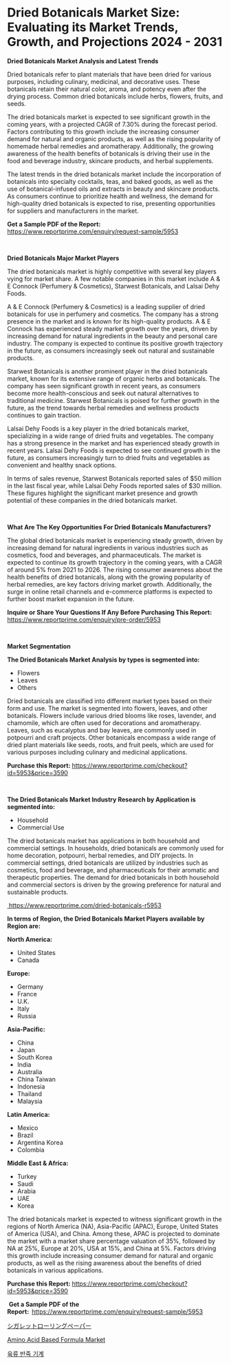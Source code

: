 <p><h1>Dried Botanicals Market Size: Evaluating its Market Trends, Growth, and Projections 2024 - 2031</h1></p><p><strong>Dried Botanicals Market Analysis and Latest Trends</strong></p>
<p><p>Dried botanicals refer to plant materials that have been dried for various purposes, including culinary, medicinal, and decorative uses. These botanicals retain their natural color, aroma, and potency even after the drying process. Common dried botanicals include herbs, flowers, fruits, and seeds.</p><p>The dried botanicals market is expected to see significant growth in the coming years, with a projected CAGR of 7.30% during the forecast period. Factors contributing to this growth include the increasing consumer demand for natural and organic products, as well as the rising popularity of homemade herbal remedies and aromatherapy. Additionally, the growing awareness of the health benefits of botanicals is driving their use in the food and beverage industry, skincare products, and herbal supplements.</p><p>The latest trends in the dried botanicals market include the incorporation of botanicals into specialty cocktails, teas, and baked goods, as well as the use of botanical-infused oils and extracts in beauty and skincare products. As consumers continue to prioritize health and wellness, the demand for high-quality dried botanicals is expected to rise, presenting opportunities for suppliers and manufacturers in the market.</p></p>
<p><strong>Get a Sample PDF of the Report:&nbsp;</strong> <a href="https://www.reportprime.com/enquiry/request-sample/5953">https://www.reportprime.com/enquiry/request-sample/5953</a></p>
<p>&nbsp;</p>
<p><strong>Dried Botanicals Major Market Players</strong></p>
<p><p>The dried botanicals market is highly competitive with several key players vying for market share. A few notable companies in this market include A & E Connock (Perfumery & Cosmetics), Starwest Botanicals, and Lalsai Dehy Foods.</p><p>A & E Connock (Perfumery & Cosmetics) is a leading supplier of dried botanicals for use in perfumery and cosmetics. The company has a strong presence in the market and is known for its high-quality products. A & E Connock has experienced steady market growth over the years, driven by increasing demand for natural ingredients in the beauty and personal care industry. The company is expected to continue its positive growth trajectory in the future, as consumers increasingly seek out natural and sustainable products.</p><p>Starwest Botanicals is another prominent player in the dried botanicals market, known for its extensive range of organic herbs and botanicals. The company has seen significant growth in recent years, as consumers become more health-conscious and seek out natural alternatives to traditional medicine. Starwest Botanicals is poised for further growth in the future, as the trend towards herbal remedies and wellness products continues to gain traction.</p><p>Lalsai Dehy Foods is a key player in the dried botanicals market, specializing in a wide range of dried fruits and vegetables. The company has a strong presence in the market and has experienced steady growth in recent years. Lalsai Dehy Foods is expected to see continued growth in the future, as consumers increasingly turn to dried fruits and vegetables as convenient and healthy snack options.</p><p>In terms of sales revenue, Starwest Botanicals reported sales of $50 million in the last fiscal year, while Lalsai Dehy Foods reported sales of $30 million. These figures highlight the significant market presence and growth potential of these companies in the dried botanicals market.</p></p>
<p>&nbsp;</p>
<p><strong>What Are The Key Opportunities For Dried Botanicals Manufacturers?</strong></p>
<p><p>The global dried botanicals market is experiencing steady growth, driven by increasing demand for natural ingredients in various industries such as cosmetics, food and beverages, and pharmaceuticals. The market is expected to continue its growth trajectory in the coming years, with a CAGR of around 5% from 2021 to 2026. The rising consumer awareness about the health benefits of dried botanicals, along with the growing popularity of herbal remedies, are key factors driving market growth. Additionally, the surge in online retail channels and e-commerce platforms is expected to further boost market expansion in the future.</p></p>
<p><strong>Inquire or Share Your Questions If Any Before Purchasing This Report:</strong> <a href="https://www.reportprime.com/enquiry/pre-order/5953">https://www.reportprime.com/enquiry/pre-order/5953</a></p>
<p>&nbsp;</p>
<p><strong>Market Segmentation</strong></p>
<p><strong>The Dried Botanicals Market Analysis by types is segmented into:</strong></p>
<p><ul><li>Flowers</li><li>Leaves</li><li>Others</li></ul></p>
<p><p>Dried botanicals are classified into different market types based on their form and use. The market is segmented into flowers, leaves, and other botanicals. Flowers include various dried blooms like roses, lavender, and chamomile, which are often used for decorations and aromatherapy. Leaves, such as eucalyptus and bay leaves, are commonly used in potpourri and craft projects. Other botanicals encompass a wide range of dried plant materials like seeds, roots, and fruit peels, which are used for various purposes including culinary and medicinal applications.</p></p>
<p><strong>Purchase this Report:&nbsp;</strong><a href="https://www.reportprime.com/checkout?id=5953&price=3590">https://www.reportprime.com/checkout?id=5953&price=3590</a></p>
<p>&nbsp;</p>
<p><strong>The Dried Botanicals Market Industry Research by Application is segmented into:</strong></p>
<p><ul><li>Household</li><li>Commercial Use</li></ul></p>
<p><p>The dried botanicals market has applications in both household and commercial settings. In households, dried botanicals are commonly used for home decoration, potpourri, herbal remedies, and DIY projects. In commercial settings, dried botanicals are utilized by industries such as cosmetics, food and beverage, and pharmaceuticals for their aromatic and therapeutic properties. The demand for dried botanicals in both household and commercial sectors is driven by the growing preference for natural and sustainable products.</p></p>
<p><a href="https://www.reportprime.com/dried-botanicals-r5953">&nbsp;https://www.reportprime.com/dried-botanicals-r5953</a></p>
<p><strong>In terms of Region, the Dried Botanicals Market Players available by Region are:</strong></p>
<p>
    <p> <strong> North America: </strong>
        <ul>
            <li>United States</li>
            <li>Canada</li>
        </ul>
        </p> 
    <p> <strong> Europe: </strong>
        <ul>
            <li>Germany</li>
            <li>France</li>
            <li>U.K.</li>
            <li>Italy</li>
            <li>Russia</li>
        </ul>
        </p> 
    <p> <strong> Asia-Pacific: </strong>
        <ul>
            <li>China</li>
            <li>Japan</li>
            <li>South Korea</li>
            <li>India</li>
            <li>Australia</li>
            <li>China Taiwan</li>
            <li>Indonesia</li>
            <li>Thailand</li>
            <li>Malaysia</li>
        </ul>
        </p> 
    <p> <strong> Latin America: </strong>
        <ul>
            <li>Mexico</li>
            <li>Brazil</li>
            <li>Argentina Korea</li>
            <li>Colombia</li>
        </ul>
        </p> 
    <p> <strong> Middle East & Africa: </strong>
        <ul>
            <li>Turkey</li>
            <li>Saudi</li>
            <li>Arabia</li>
            <li>UAE</li>
            <li>Korea</li>
        </ul>
    </p>
    </p>
<p><p>The dried botanicals market is expected to witness significant growth in the regions of North America (NA), Asia-Pacific (APAC), Europe, United States of America (USA), and China. Among these, APAC is projected to dominate the market with a market share percentage valuation of 35%, followed by NA at 25%, Europe at 20%, USA at 15%, and China at 5%. Factors driving this growth include increasing consumer demand for natural and organic products, as well as the rising awareness about the benefits of dried botanicals in various applications.</p></p>
<p><strong>Purchase this Report: </strong><a href="https://www.reportprime.com/checkout?id=5953&price=3590">https://www.reportprime.com/checkout?id=5953&price=3590</a></p>
<p>&nbsp;<strong>Get a Sample PDF of the Report:&nbsp;&nbsp;</strong><a href="https://www.reportprime.com/enquiry/request-sample/5953">https://www.reportprime.com/enquiry/request-sample/5953</a></p>
<p><strong></strong></p>
<p><p><a href="https://github.com/mohamedbakry57/Market-Research-Report-List-5/blob/main/535624584490.md">シガレットローリングペーパー</a></p><p><a href="https://github.com/sifatuddin25/Market-Research-Report-List-2/blob/main/amino-acid-based-formula-market.md">Amino Acid Based Formula Market</a></p><p><a href="https://github.com/laholand/Market-Research-Report-List-5/blob/main/8978477104749.md">육류 반죽 기계</a></p></p>